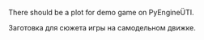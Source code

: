 There should be a plot for demo game on PyEngineÜTI.

Заготовка для сюжета игры на самодельном движке.

